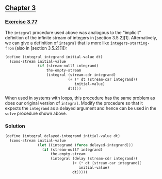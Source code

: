 ## [Chapter 3](../index.md#3-Modularity-Objects-and-State)

### [Exercise 3.77](https://mitpress.mit.edu/sites/default/files/sicp/full-text/book/book-Z-H-24.html#%_thm_3.77)

The `integral` procedure used above was analogous to the "implicit" definition of the infinite stream of integers in [section 3.5.2][1]. Alternatively, we can give a definition of `integral` that is more like `integers-starting-from` (also in [section 3.5.2][1]):

```scheme
(define (integral integrand initial-value dt)
  (cons-stream initial-value
               (if (stream-null? integrand)
                   the-empty-stream
                   (integral (stream-cdr integrand)
                             (+ (* dt (stream-car integrand))
                                initial-value)
                             dt))))
```

When used in systems with loops, this procedure has the same problem as does our original version of `integral`. Modify the procedure so that it expects the `integrand` as a delayed argument and hence can be used in the `solve` procedure shown above. 

### Solution

```scheme
(define (integral delayed-integrand initial-value dt)
  (cons-stream initial-value
               (let ((integrand (force delayed-integrand)))
                 (if (stream-null? integrand)
                     the-empty-stream
                     (integral (delay (stream-cdr integrand))
                               (+ (* dt (stream-car integrand))
                                  initial-value)
                               dt)))))
```

